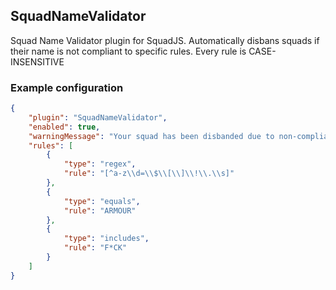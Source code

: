 ## SquadNameValidator
Squad Name Validator plugin for SquadJS.
Automatically disbans squads if their name is not compliant to specific rules.
Every rule is CASE-INSENSITIVE

### Example configuration
```json
{
    "plugin": "SquadNameValidator",
    "enabled": true,
    "warningMessage": "Your squad has been disbanded due to non-compliant name.\n\nForbidden: %FORBIDDEN%",
    "rules": [
        {
            "type": "regex",
            "rule": "[^a-z\\d=\\$\\[\\]\\!\\.\\s]"
        },
        {
            "type": "equals",
            "rule": "ARMOUR"
        },
        {
            "type": "includes",
            "rule": "F*CK"
        }
    ]
}
```
